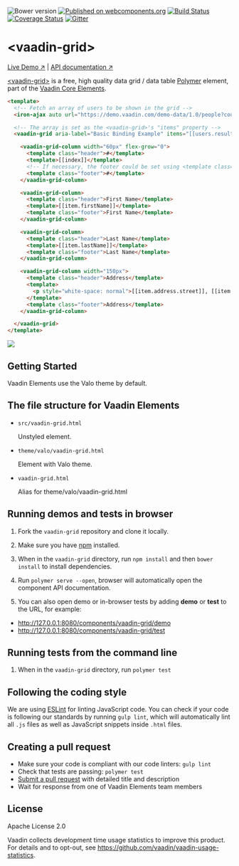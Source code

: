 ![Bower version](https://badge.fury.io/bo/vaadin-grid.svg)
[![Published on webcomponents.org](https://img.shields.io/badge/webcomponents.org-published-blue.svg)](https://www.webcomponents.org/element/vaadin/vaadin-grid)
[![Build Status](https://travis-ci.org/vaadin/vaadin-grid.svg?branch=master)](https://travis-ci.org/vaadin/vaadin-grid)
[![Coverage Status](https://coveralls.io/repos/github/vaadin/vaadin-grid/badge.svg?branch=master)](https://coveralls.io/github/vaadin/vaadin-grid?branch=master)
[![Gitter](https://badges.gitter.im/Join%20Chat.svg)](https://gitter.im/vaadin/vaadin-core-elements?utm_source=badge&utm_medium=badge&utm_campaign=pr-badge)

# &lt;vaadin-grid&gt;

[Live Demo ↗](https://vaadin.com/elements/vaadin-grid/html-examples)
|
[API documentation ↗](https://vaadin.com/elements/vaadin-grid/html-api)

[&lt;vaadin-grid&gt;](https://vaadin.com/elements/vaadin-grid) is a free, high quality data grid / data table [Polymer](http://polymer-project.org) element, part of the [Vaadin Core Elements](https://vaadin.com/elements).

<!---
```
<custom-element-demo>
  <template>
    <script src="../webcomponentsjs/webcomponents-lite.js"></script>
    <link rel="import" href="vaadin-grid.html">
    <next-code-block></next-code-block>
  </template>
</custom-element-demo>
```
-->
```html
<template>
  <!-- Fetch an array of users to be shown in the grid -->
  <iron-ajax auto url="https://demo.vaadin.com/demo-data/1.0/people?count=200" handle-as="json" last-response="{{users}}"></iron-ajax>

  <!-- The array is set as the <vaadin-grid>'s "items" property -->
  <vaadin-grid aria-label="Basic Binding Example" items="[[users.result]]">

    <vaadin-grid-column width="60px" flex-grow="0">
      <template class="header">#</template>
      <template>[[index]]</template>
      <!-- If necessary, the footer could be set using <template class="footer"> -->
      <template class="footer">#</template>
    </vaadin-grid-column>

    <vaadin-grid-column>
      <template class="header">First Name</template>
      <template>[[item.firstName]]</template>
      <template class="footer">First Name</template>
    </vaadin-grid-column>

    <vaadin-grid-column>
      <template class="header">Last Name</template>
      <template>[[item.lastName]]</template>
      <template class="footer">Last Name</template>
    </vaadin-grid-column>

    <vaadin-grid-column width="150px">
      <template class="header">Address</template>
      <template>
        <p style="white-space: normal">[[item.address.street]], [[item.address.city]]</p>
      </template>
      <template class="footer">Address</template>
    </vaadin-grid-column>

  </vaadin-grid>
</template>
```

<img src="https://github.com/vaadin/vaadin-grid/raw/master/screenshot.gif">

## Getting Started

Vaadin Elements use the Valo theme by default.

## The file structure for Vaadin Elements

- `src/vaadin-grid.html`

  Unstyled element.

- `theme/valo/vaadin-grid.html`

  Element with Valo theme.

- `vaadin-grid.html`

  Alias for theme/valo/vaadin-grid.html

## Running demos and tests in browser

1. Fork the `vaadin-grid` repository and clone it locally.

1. Make sure you have [npm](https://www.npmjs.com/) installed.

1. When in the `vaadin-grid` directory, run `npm install` and then `bower install` to install dependencies.

1. Run `polymer serve --open`, browser will automatically open the component API documentation.

1. You can also open demo or in-browser tests by adding **demo** or **test** to the URL, for example:

  - http://127.0.0.1:8080/components/vaadin-grid/demo
  - http://127.0.0.1:8080/components/vaadin-grid/test


## Running tests from the command line

1. When in the `vaadin-grid` directory, run `polymer test`


## Following the coding style

We are using [ESLint](http://eslint.org/) for linting JavaScript code. You can check if your code is following our standards by running `gulp lint`, which will automatically lint all `.js` files as well as JavaScript snippets inside `.html` files.


## Creating a pull request

  - Make sure your code is compliant with our code linters: `gulp lint`
  - Check that tests are passing: `polymer test`
  - [Submit a pull request](https://www.digitalocean.com/community/tutorials/how-to-create-a-pull-request-on-github) with detailed title and description
  - Wait for response from one of Vaadin Elements team members


## License

Apache License 2.0

Vaadin collects development time usage statistics to improve this product. For details and to opt-out, see https://github.com/vaadin/vaadin-usage-statistics.
